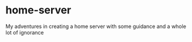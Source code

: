 # home-server
My adventures in creating a home server with some guidance and a whole lot of ignorance
